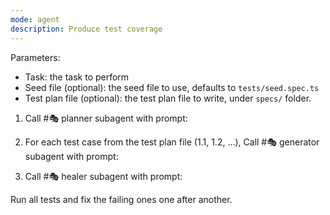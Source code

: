```yaml
---
mode: agent
description: Produce test coverage
---
```


Parameters:
- Task: the task to perform
- Seed file (optional): the seed file to use, defaults to `tests/seed.spec.ts`
- Test plan file (optional): the test plan file to write, under `specs/` folder.

1. Call #🎭 planner subagent with prompt:

<plan>
  <task-text><!-- the task --></task-text>
  <seed-file><!-- path to seed file --></seed-file>
  <plan-file><!-- path to test plan file to generate --></plan-file>
</plan>

2. For each test case from the test plan file (1.1, 1.2, ...), Call #🎭 generator subagent with prompt:

<generate>
  <test-suite><!-- Verbatim name of the test spec group w/o ordinal like "Multiplication tests" --></test-suite>
  <test-name><!-- Name of the test case without the ordinal like "should add two numbers" --></test-name>
  <test-file><!-- Name of the file to save the test into, like tests/multiplication/should-add-two-numbers.spec.ts --></test-file>
  <seed-file><!-- Seed file path from test plan --></seed-file>
  <body><!-- Test case content including steps and expectations --></body>
</generate>

3. Call #🎭 healer subagent with prompt:

<heal>Run all tests and fix the failing ones one after another.</heal>
